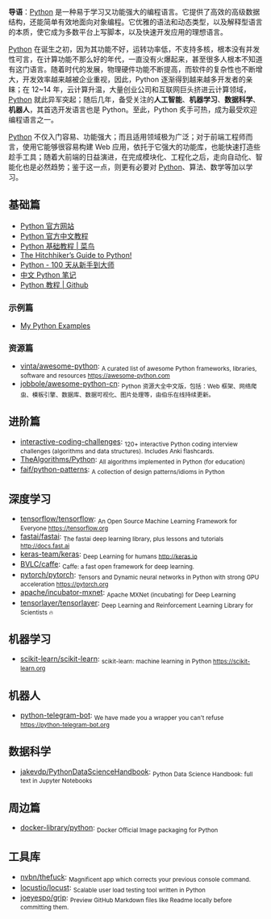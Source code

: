 **导语**：[Python](https://www.python.org/) 是一种易于学习又功能强大的编程语言。它提供了高效的高级数据结构，还能简单有效地面向对象编程。它优雅的语法和动态类型，以及解释型语言的本质，使它成为多数平台上写脚本，以及快速开发应用的理想语言。

[Python](https://www.python.org/) 在诞生之初，因为其功能不好，运转功率低，不支持多核，根本没有并发性可言，在计算功能不那么好的年代，一直没有火爆起来，甚至很多人根本不知道有这门语言。随着时代的发展，物理硬件功能不断提高，而软件的复杂性也不断增大，开发效率越来越被企业重视，因此，Python 逐渐得到越来越多开发者的亲睐；在 12~14 年，云计算升温，大量创业公司和互联网巨头挤进云计算领域，[Python](https://www.python.org/) 就此异军突起；随后几年，备受关注的**人工智能**、**机器学习**、**数据科学**、**机器人**，其首选开发语言也是 Python。至此，Python 炙手可热，成为最受欢迎编程语言之一。

[Python](https://www.python.org/) 不仅入门容易、功能强大；而且适用领域极为广泛；对于前端工程师而言，使用它能够很容易构建 Web 应用，依托于它强大的功能库，也能快速打造些趁手工具；随着大前端的日益演进，在完成模块化、工程化之后，走向自动化、智能化也是必然趋势；鉴于这一点，则更有必要对 [Python](https://www.python.org/)、算法、数学等加以学习。

## 基础篇

- [Python 官方网站](https://www.python.org/)
- [Python 官方中文教程](https://docs.python.org/zh-cn/3/tutorial/index.html)
- [Python 基础教程 | 菜鸟](https://www.runoob.com/python/python-tutorial.html)
- [The Hitchhiker’s Guide to Python!](https://docs.python-guide.org/)
- [Python - 100 天从新手到大师](https://github.com/jackfrued/Python-100-Days)
- [中文 Python 笔记](https://github.com/lijin-THU/notes-python)
- [Python 教程 | Github](https://github.com/geekcomputers/Python)

### 示例篇

- [My Python Examples](https://github.com/geekcomputers/Python)

### 资源篇

- [vinta/awesome-python](https://github.com/vinta/awesome-python): <sub>A curated list of awesome Python frameworks, libraries, software and resources https://awesome-python.com</sub>
- [jobbole/awesome-python-cn](https://github.com/jobbole/awesome-python-cn): <sub>Python 资源大全中文版，包括：Web 框架、网络爬虫、模板引擎、数据库、数据可视化、图片处理等，由伯乐在线持续更新。</sub>

## 进阶篇

- [interactive-coding-challenges](https://github.com/donnemartin/interactive-coding-challenges): <sub>120+ interactive Python coding interview challenges (algorithms and data structures). Includes Anki flashcards.</sub>
- [TheAlgorithms/Python](https://github.com/TheAlgorithms/Python): <sub>All algorithms implemented in Python (for education)</sub>
- [faif/python-patterns](https://github.com/faif/python-patterns): <sub>A collection of design patterns/idioms in Python</sub>

## 深度学习

- [tensorflow/tensorflow](https://github.com/tensorflow/tensorflow): <sub>An Open Source Machine Learning Framework for Everyone https://tensorflow.org</sub>
- [fastai/fastai](https://github.com/fastai/fastai): <sub>The fastai deep learning library, plus lessons and tutorials http://docs.fast.ai</sub>
- [keras-team/keras](https://github.com/keras-team/keras): <sub>Deep Learning for humans http://keras.io</sub>
- [BVLC/caffe](https://github.com/BVLC/caffe): <sub>Caffe: a fast open framework for deep learning.</sub>
- [pytorch/pytorch](https://github.com/pytorch/pytorch): <sub>Tensors and Dynamic neural networks in Python with strong GPU acceleration https://pytorch.org</sub>
- [apache/incubator-mxnet](https://github.com/apache/incubator-mxnet): <sub>Apache MXNet (incubating) for Deep Learning</sub>
- [tensorlayer/tensorlayer](https://github.com/tensorlayer/tensorlayer): <sub>Deep Learning and Reinforcement Learning Library for Scientists 🔥</sub>

## 机器学习

- [scikit-learn/scikit-learn](https://github.com/scikit-learn/scikit-learn): <sub>scikit-learn: machine learning in Python https://scikit-learn.org</sub>

## 机器人

- [python-telegram-bot](https://github.com/python-telegram-bot/python-telegram-bot): <sub>We have made you a wrapper you can't refuse https://python-telegram-bot.org</sub>

## 数据科学

- [jakevdp/PythonDataScienceHandbook](https://github.com/jakevdp/PythonDataScienceHandbook): <sub>Python Data Science Handbook: full text in Jupyter Notebooks</sub>

## 周边篇

- [docker-library/python](https://github.com/docker-library/python): <sub>Docker Official Image packaging for Python</sub>

## 工具库

- [nvbn/thefuck](https://github.com/nvbn/thefuck): <sub>Magnificent app which corrects your previous console command.</sub>
- [locustio/locust](https://github.com/locustio/locust): <sub>Scalable user load testing tool written in Python</sub>
- [joeyespo/grip](https://github.com/joeyespo/grip): <sub>Preview GitHub Markdown files like Readme locally before committing them.</sub>
